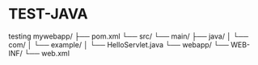 # TEST-JAVA
testing 
mywebapp/
 ├── pom.xml
 └── src/
     └── main/
         ├── java/
         │   └── com/
         │       └── example/
         │           └── HelloServlet.java
         └── webapp/
             └── WEB-INF/
                 └── web.xml
